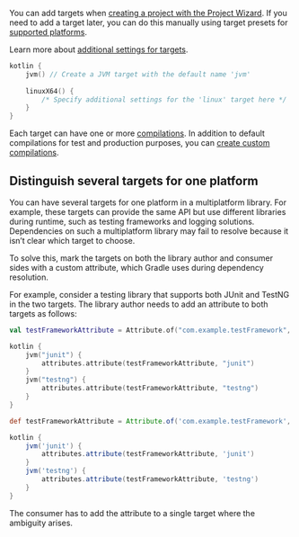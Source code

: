 [//]: # (title: Set up targets for Kotlin Multiplatform)

You can add targets when [creating a project with the Project Wizard](multiplatform-create-lib.md). If you need to add a target 
later, you can do this manually using target presets for [supported platforms](multiplatform-dsl-reference.md#targets.md).

Learn more about [additional settings for targets](multiplatform-dsl-reference.md#common-target-configuration).

```kotlin
kotlin {
    jvm() // Create a JVM target with the default name 'jvm'
        
    linuxX64() {
        /* Specify additional settings for the 'linux' target here */
    }
}
```

Each target can have one or more [compilations](multiplatform-configure-compilations.md). In addition to default compilations for
test and production purposes, you can [create custom compilations](multiplatform-configure-compilations.md#create-a-custom-compilation).

## Distinguish several targets for one platform

You can have several targets for one platform in a multiplatform library. For example, these targets can provide the same 
API but use different libraries during runtime, such as testing frameworks and logging solutions. Dependencies on such 
a multiplatform library may fail to resolve because it isn’t clear which target to choose.

To solve this, mark the targets on both the library author and consumer sides with a custom attribute, which Gradle uses 
during dependency resolution.
 
For example, consider a testing library that supports both JUnit and TestNG in the two targets. The library author needs 
to add an attribute to both targets as follows:

<tabs group="build-script">
<tab title="Kotlin" group-key="kotlin">

```kotlin
val testFrameworkAttribute = Attribute.of("com.example.testFramework", String::class.java)

kotlin {
    jvm("junit") {
        attributes.attribute(testFrameworkAttribute, "junit")
    }
    jvm("testng") {
        attributes.attribute(testFrameworkAttribute, "testng")
    }
}
```

</tab>
<tab title="Groovy" group-key="groovy">

```groovy
def testFrameworkAttribute = Attribute.of('com.example.testFramework', String)

kotlin {
    jvm('junit') {
        attributes.attribute(testFrameworkAttribute, 'junit')
    }
    jvm('testng') {
        attributes.attribute(testFrameworkAttribute, 'testng')
    }
}
```

</tab>
</tabs>

The consumer has to add the attribute to a single target where the ambiguity arises.